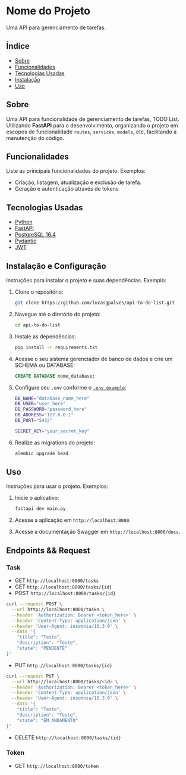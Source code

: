 # Nome do Projeto

Uma API para gerenciamento de tarefas.

## Índice

- [Sobre](#sobre)
- [Funcionalidades](#funcionalidades)
- [Tecnologias Usadas](#tecnologias-usadas)
- [Instalação](#instalacao)
- [Uso](#uso)

## Sobre

Uma API para funcionalidade de gerenciamento de tarefas, TODO List. Utilizando **FastAPI** para o desenvolvimento, organizando o projeto em escopos de funcionalidade `routes`, `services`, `models`, etc, facilitando a manutenção do código.

## Funcionalidades

Liste as principais funcionalidades do projeto. Exemplos:
- Criação, listagem, atualização e exclusão de tarefa.
- Geração e autenticação através de tokens

## Tecnologias Usadas

- [Python](https://www.python.org/)
- [FastAPI](https://fastapi.tiangolo.com/)
- [PostgreSQL 16.4](https://www.postgresql.org/)
- [Pydantic](https://docs.pydantic.dev/latest/)
- [JWT](https://pyjwt.readthedocs.io/en/stable/)

## Instalação e Configuração

Instruções para instalar o projeto e suas dependências. Exemplo:

1. Clone o repositório:
    ```bash
    git clone https://github.com/lucasgpalves/api-to-do-list.git
    ```

2. Navegue até o diretório do projeto:
    ```bash
    cd api-to-do-list
    ```

3. Instale as dependências:
    ```bash
    pip install -r requirements.txt
    ```

4. Acesse o seu sistema gerenciador de banco de dados e crie um SCHEMA ou DATABASE:
    ```sql
    CREATE DATABASE nome_database;
    ```

5. Configure seu `.env` conforme o [`.env.example`](.env.example):
    ```bash
    DB_NAME="database_name_here"
    DB_USER="user_here"
    DB_PASSWORD="password_here"
    DB_ADDRESS="127.0.0.1"
    DB_PORT="5432"

    SECRET_KEY="your_secret_key"
    ```

6. Realize as migrations do projeto:
    ```bash
    alembic upgrade head
    ```

## Uso

Instruções para usar o projeto. Exemplos:

1. Inicie o aplicativo:
    ```bash
    fastapi dev main.py
    ```

2. Acesse a aplicação em `http://localhost:8000`.
3. Acesse a documentação Swagger em `http://localhost:8000/docs`.

## Endpoints && Request

### Task
- GET `http://localhost:8000/tasks`
- GET `http://localhost:8000/tasks/{id}`
- POST `http://localhost:8000/tasks/{id}`
```bash
curl --request POST \
  --url http://localhost:8000/tasks \
  --header 'Authorization: Bearer <token_here>' \
  --header 'Content-Type: application/json' \
  --header 'User-Agent: insomnia/10.3.0' \
  --data '{
	"title": "Teste",
	"description": "Teste",
	"state": "PENDENTE"
}'
```
- PUT `http://localhost:8000/tasks/{id}`
```bash
curl --request PUT \
  --url http://localhost:8000/tasks/<id> \
  --header 'Authorization: Bearer <token_here>' \
  --header 'Content-Type: application/json' \
  --header 'User-Agent: insomnia/10.3.0' \
  --data '{
	"title": "Teste",
	"description": "Teste",
	"state": "EM_ANDAMENTO"
}'
```
- DELETE `http://localhost:8000/tasks/{id}`

### Token
- GET `http://localhost:8000/token`
